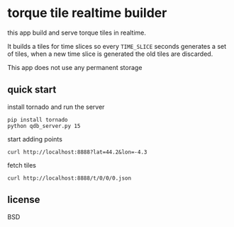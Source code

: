 
# torque tile realtime builder

this app build and serve torque tiles in realtime.

It builds a tiles for time slices so every ``TIME_SLICE`` seconds generates a set of tiles, when a
new time slice is generated the old tiles are discarded.

This app does not use any permanent storage


## quick start

install tornado and run the server

    pip install tornado
    python qdb_server.py 15


start adding points

    curl http://localhost:8888?lat=44.2&lon=-4.3

fetch tiles

    curl http://localhost:8888/t/0/0/0.json

## license 

BSD
